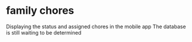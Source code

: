 # family chores
Displaying the status and assigned chores in the mobile app
The database is still waiting to be determined
